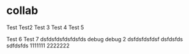 # collab
Test
Test2
Test 3
Test 4
Test 5

Test 6
Test 7
dsfdsfdsfdsfdsfds
debug
debug 2
dsfdsfdsfdsf
dsfdsfds sdfdsfds
1111111
2222222
